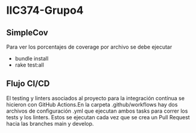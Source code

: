 # IIC374-Grupo4

## SimpleCov

Para ver los porcentajes de coverage por archivo se debe ejecutar 
- bundle install
- rake test:all

## Flujo CI/CD

El testing y linters asociados al proyecto para la integración contínua se hicieron con GitHub Actions.En la carpeta .github/workflows hay dos archivos de configuración .yml que ejecutan ambos tasks para correr los tests y los linters. Estos se ejecutan cada vez que se crea un Pull Request hacia las branches main y develop.
